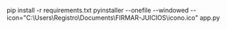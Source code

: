 pip install -r requirements.txt
pyinstaller --onefile --windowed --icon="C:\Users\Registro\Documents\FIRMAR-JUICIOS\icono.ico" app.py
